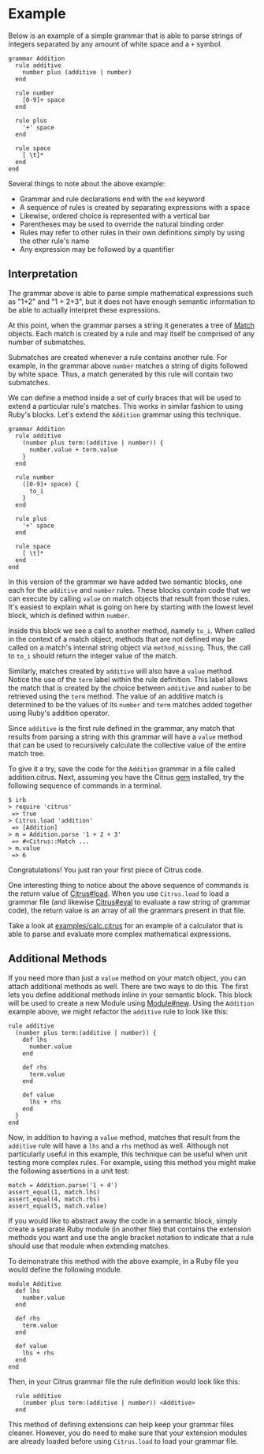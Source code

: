# Example


Below is an example of a simple grammar that is able to parse strings of
integers separated by any amount of white space and a `+` symbol.

    grammar Addition
      rule additive
        number plus (additive | number)
      end
      
      rule number
        [0-9]+ space
      end
      
      rule plus
        '+' space
      end
      
      rule space
        [ \t]*
      end
    end

Several things to note about the above example:

* Grammar and rule declarations end with the `end` keyword
* A sequence of rules is created by separating expressions with a space
* Likewise, ordered choice is represented with a vertical bar
* Parentheses may be used to override the natural binding order
* Rules may refer to other rules in their own definitions simply by using the
  other rule's name
* Any expression may be followed by a quantifier

## Interpretation

The grammar above is able to parse simple mathematical expressions such as "1+2"
and "1 + 2+3", but it does not have enough semantic information to be able to
actually interpret these expressions.

At this point, when the grammar parses a string it generates a tree of
[Match](api/classes/Citrus/Match.html) objects. Each match is created by a rule
and may itself be comprised of any number of submatches.

Submatches are created whenever a rule contains another rule. For example, in
the grammar above `number` matches a string of digits followed by white space.
Thus, a match generated by this rule will contain two submatches.

We can define a method inside a set of curly braces that will be used to extend
a particular rule's matches. This works in similar fashion to using Ruby's
blocks. Let's extend the `Addition` grammar using this technique.

    grammar Addition
      rule additive
        (number plus term:(additive | number)) {
          number.value + term.value
        }
      end
      
      rule number
        ([0-9]+ space) {
          to_i
        }
      end
      
      rule plus
        '+' space
      end
      
      rule space
        [ \t]*
      end
    end

In this version of the grammar we have added two semantic blocks, one each for
the `additive` and `number` rules. These blocks contain code that we can
execute by calling `value` on match objects that result from those rules. It's
easiest to explain what is going on here by starting with the lowest level
block, which is defined within `number`.

Inside this block we see a call to another method, namely `to_i`. When called in
the context of a match object, methods that are not defined may be called on a
match's internal string object via `method_missing`. Thus, the call to `to_i`
should return the integer value of the match.

Similarly, matches created by `additive` will also have a `value` method. Notice
the use of the `term` label within the rule definition. This label allows the
match that is created by the choice between `additive` and `number` to be
retrieved using the `term` method. The value of an additive match is determined
to be the values of its `number` and `term` matches added together using Ruby's
addition operator.

Since `additive` is the first rule defined in the grammar, any match that
results from parsing a string with this grammar will have a `value` method that
can be used to recursively calculate the collective value of the entire match
tree.

To give it a try, save the code for the `Addition` grammar in a file called
addition.citrus. Next, assuming you have the Citrus
[gem](https://rubygems.org/gems/citrus) installed, try the following sequence of
commands in a terminal.

    $ irb
    > require 'citrus'
     => true
    > Citrus.load 'addition'
     => [Addition]
    > m = Addition.parse '1 + 2 + 3'
     => #<Citrus::Match ...
    > m.value
     => 6

Congratulations! You just ran your first piece of Citrus code.

One interesting thing to notice about the above sequence of commands is the
return value of [Citrus#load](api/classes/Citrus.html#M000003). When you use
`Citrus.load` to load a grammar file (and likewise
[Citrus#eval](api/classes/Citrus.html#M000004) to evaluate a raw string of
grammar code), the return value is an array of all the grammars present in that
file.

Take a look at
[examples/calc.citrus](http://github.com/mjackson/citrus/blob/master/examples/calc.citrus)
for an example of a calculator that is able to parse and evaluate more complex
mathematical expressions.

## Additional Methods

If you need more than just a `value` method on your match object, you can attach
additional methods as well. There are two ways to do this. The first lets you
define additional methods inline in your semantic block. This block will be used
to create a new Module using [Module#new](http://ruby-doc.org/core/classes/Module.html#M001682). Using the
`Addition` example above, we might refactor the `additive` rule to look like
this:

    rule additive
      (number plus term:(additive | number)) {
        def lhs
          number.value
        end
        
        def rhs
          term.value
        end
        
        def value
          lhs + rhs
        end
      }
    end

Now, in addition to having a `value` method, matches that result from the
`additive` rule will have a `lhs` and a `rhs` method as well. Although not
particularly useful in this example, this technique can be useful when unit
testing more complex rules. For example, using this method you might make the
following assertions in a unit test:

    match = Addition.parse('1 + 4')
    assert_equal(1, match.lhs)
    assert_equal(4, match.rhs)
    assert_equal(5, match.value)

If you would like to abstract away the code in a semantic block, simply create
a separate Ruby module (in another file) that contains the extension methods you
want and use the angle bracket notation to indicate that a rule should use that
module when extending matches.

To demonstrate this method with the above example, in a Ruby file you would
define the following module.

    module Additive
      def lhs
        number.value
      end
      
      def rhs
        term.value
      end
      
      def value
        lhs + rhs
      end
    end

Then, in your Citrus grammar file the rule definition would look like this:

      rule additive
        (number plus term:(additive | number)) <Additive>
      end

This method of defining extensions can help keep your grammar files cleaner.
However, you do need to make sure that your extension modules are already loaded
before using `Citrus.load` to load your grammar file.
